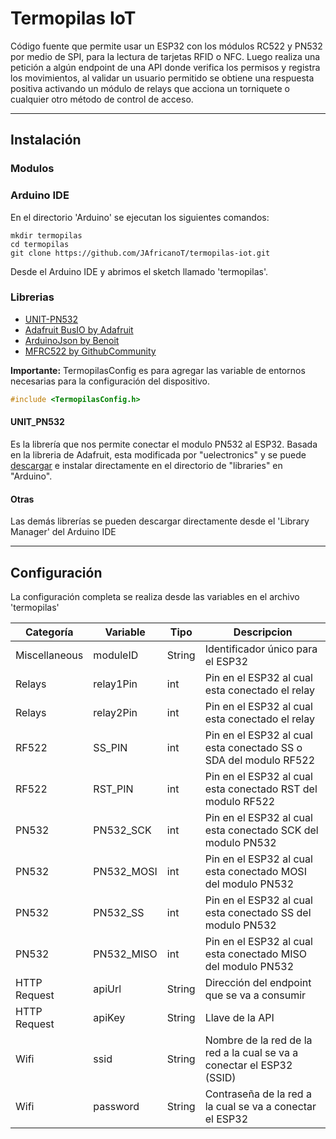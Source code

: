 # Termopilas IoT

Código fuente que permite usar un ESP32 con los módulos RC522 y PN532 por medio de SPI, para la lectura de tarjetas RFID o NFC. Luego realiza una petición a algún endpoint de una API donde verifica los permisos y registra los movimientos, al validar un usuario permitido se obtiene una respuesta positiva activando un módulo de relays que acciona un torniquete o cualquier otro método de control de acceso.

---

## Instalación

### Modulos

### Arduino IDE

En el directorio 'Arduino' se ejecutan los siguientes comandos:

```shell
mkdir termopilas
cd termopilas
git clone https://github.com/JAfricanoT/termopilas-iot.git
``` 

Desde el Arduino IDE y abrimos el sketch llamado 'termopilas'.

### Librerias

- [UNIT-PN532](https://github.com/JAfricanoT/UNIT-PN532)
- [Adafruit BusIO by Adafruit](https://github.com/adafruit/Adafruit_BusIO)
- [ArduinoJson by Benoit](https://github.com/bblanchon/ArduinoJson)
- [MFRC522 by GithubCommunity](https://github.com/miguelbalboa/rfid) 

**Importante:** TermopilasConfig es para agregar las variable de entornos necesarias para la configuración del dispositivo.

```c++
#include <TermopilasConfig.h>
```  

#### UNIT_PN532

Es la librería que nos permite conectar el modulo PN532 al ESP32. Basada en la libreria de Adafruit, esta modificada por "uelectronics" y se puede [descargar](https://blog.uelectronics.com/wp-content/uploads/2021/10/UNIT-PN532.zip) e instalar directamente en el directorio de "libraries" en "Arduino".

#### Otras
Las demás librerías se pueden descargar directamente desde el 'Library Manager' del Arduino IDE 

---
## Configuración

La configuración completa se realiza desde las variables en el archivo 'termopilas'

| Categoría | Variable | Tipo | Descripcion |
| --- | --- | --- | --- | 
| Miscellaneous | moduleID | String | Identificador único para el ESP32 |
| Relays | relay1Pin | int | Pin en el ESP32 al cual esta conectado el relay |
| Relays | relay2Pin | int | Pin en el ESP32 al cual esta conectado el relay |
| RF522 | SS_PIN | int | Pin en el ESP32 al cual esta conectado SS o SDA del modulo RF522 |
| RF522 | RST_PIN | int | Pin en el ESP32 al cual esta conectado RST del modulo RF522 |
| PN532 | PN532_SCK | int | Pin en el ESP32 al cual esta conectado SCK del modulo PN532 |
| PN532 | PN532_MOSI | int | Pin en el ESP32 al cual esta conectado MOSI del modulo PN532 |
| PN532 | PN532_SS | int | Pin en el ESP32 al cual esta conectado SS del modulo PN532 |
| PN532 | PN532_MISO | int | Pin en el ESP32 al cual esta conectado MISO del modulo PN532 |
| HTTP Request | apiUrl | String | Dirección del endpoint que se va a consumir |
| HTTP Request | apiKey | String | Llave de la API |
| Wifi | ssid | String | Nombre de la red de la red a la cual se va a conectar el ESP32 (SSID) |
| Wifi | password | String | Contraseña de la red a la cual se va a conectar el ESP32 |